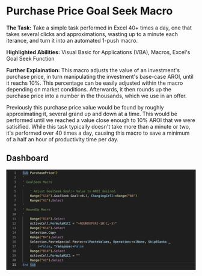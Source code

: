 # Purchase Price Goal Seek Macro

**The Task:** Take a simple task performed in Excel 40+ times a day, one that takes several clicks and approximations, wasting up to a minute each iterance, and turn it into an automated 1-push macro. 

**Highlighted Abilities:** Visual Basic for Applications (VBA), Macros, Excel's Goal Seek Function

**Further Explaination:** This macro adjusts the value of an investment's purchase price, in turn manipulating the investment's base-case AROI, until it reachs 10%. This percentage can be easily adjusted within the macro depending on market conditions. Afterwards, it then rounds up the purchase price into a number in the thousands, which we use in an offer. 

Previously this purchase price value would be found by roughly approximating it, several grand up and down at a time. This would be performed until we reached a value close enough to 10% AROI that we were satisified. While this task typically doesn't take more than a minute or two, it's performed over 40 times a day, causing this macro to save a minimum of a half an hour of productivity time per day. 


## Dashboard
![alt text](https://github.com/asilich123/Resume_Projects/blob/main/Excel/VBA:MACROS%20-%20Purchase%20Price%20Goal%20Seek/PP_Macro_Image.png?raw=true)
